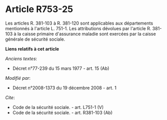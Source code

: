 # Article R753-25

Les articles R. 381-103 à R. 381-120 sont applicables aux départements mentionnés à l'article L. 751-1. Les attributions
dévolues par l'article R. 381-103 à la caisse primaire d'assurance maladie sont exercées par la caisse générale de sécurité
sociale.

**Liens relatifs à cet article**

_Anciens textes_:

  - Décret n°77-239 du 15 mars 1977 - art. 15 (Ab)

_Modifié par_:

  - Décret n°2008-1373 du 19 décembre 2008 - art. 1

_Cite_:

  - Code de la sécurité sociale. - art. L751-1 (V)
  - Code de la sécurité sociale. - art. R381-103 (Ab)
